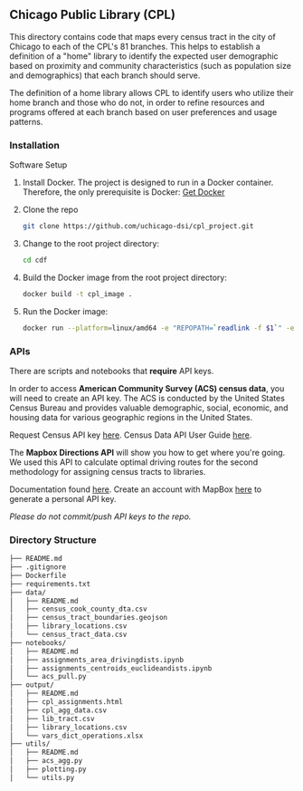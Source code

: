 ## Chicago Public Library (CPL)

This directory contains code that maps every census tract in the city of Chicago to each of the CPL's 81 branches. This helps to establish a definition of a "home" library to identify the expected user demographic based on proximity and community characteristics (such as population size and demographics) that each branch should serve.

The definition of a home library allows CPL to identify users who utilize their home branch and those who do not, in order to refine resources and programs offered at each branch based on user preferences and usage patterns.

### Installation

Software Setup

1. Install Docker. The project is designed to run in a Docker container. Therefore, the only prerequisite is Docker: [Get Docker](https://docs.docker.com/get-docker/)

2. Clone the repo
   ```sh
   git clone https://github.com/uchicago-dsi/cpl_project.git
   ```
3. Change to the root project directory:
   ```sh
   cd cdf
   ```
4. Build the Docker image from the root project directory:
    ```sh
   docker build -t cpl_image .
   ```
5. Run the Docker image:
   ```sh
   docker run --platform=linux/amd64 -e "REPOPATH=`readlink -f $1`" -e "LINT=$2" -v $REPOPATH:/container-repo-mount cpl_image
   ```
   
### APIs

There are scripts and notebooks that **require** API keys.

In order to access **American Community Survey (ACS) census data**, you
will need to create an API key. The ACS is conducted by the United 
States Census Bureau and provides valuable demographic, social, 
economic, and housing data for various geographic regions in the 
United States.

Request Census API key [here](https://api.census.gov/data/key_signup.html).
Census Data API User Guide [here](https://www.census.gov/data/developers/guidance/api-user-guide.html).


The **Mapbox Directions API** will show you how to get where you're going. 
We used this API to calculate optimal driving routes for the second methodology
for assigning census tracts to libraries.

Documentation found [here](https://docs.mapbox.com/api/navigation/directions/).
Create an account with MapBox [here](https://account.mapbox.com/auth/signup/) to 
generate a personal API key.

*Please do not commit/push API keys to the repo.*


### Directory Structure

```sh
├── README.md
├── .gitignore
├── Dockerfile
├── requirements.txt
├── data/
│   ├── README.md
│   ├── census_cook_county_dta.csv
│   ├── census_tract_boundaries.geojson
│   ├── library_locations.csv
│   └── census_tract_data.csv
├── notebooks/
│   ├── README.md
│   ├── assignments_area_drivingdists.ipynb
│   ├── assignments_centroids_euclideandists.ipynb
│   └── acs_pull.py
├── output/
│   ├── README.md
│   ├── cpl_assignments.html
│   ├── cpl_agg_data.csv
│   ├── lib_tract.csv
│   ├── library_locations.csv
│   └── vars_dict_operations.xlsx
├── utils/
│   ├── README.md
│   ├── acs_agg.py
│   ├── plotting.py
│   └── utils.py
```